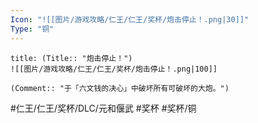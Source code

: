 ```yaml
---
Icon: "![[图片/游戏攻略/仁王/仁王/奖杯/炮击停止！.png|30]]"
Type: "铜"
---
```

```ad-common-bronze-trophy
title: (Title:: "炮击停止！")
![[图片/游戏攻略/仁王/仁王/奖杯/炮击停止！.png|100]]

(Comment:: "于「六文钱的决心」中破坏所有可破坏的大炮。")
```

#仁王/仁王/奖杯/DLC/元和偃武 #奖杯 #奖杯/铜
